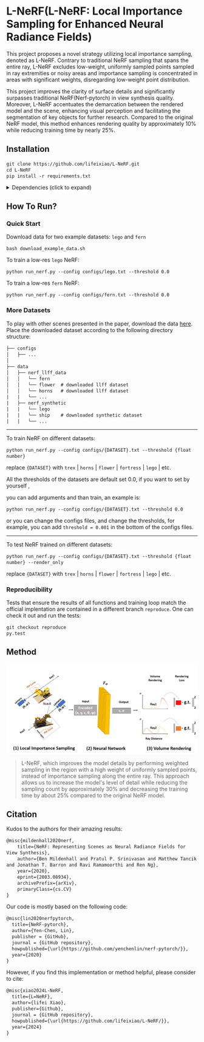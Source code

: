 # L-NeRF(L-NeRF: Local Importance Sampling for Enhanced Neural Radiance Fields)
<!--
[NeRF](http://www.matthewtancik.com/nerf) (Neural Radiance Fields) is a method that achieves state-of-the-art results for synthesizing novel views of complex scenes. Here are some videos generated by this repository (pre-trained models are provided below):

![](https://user-images.githubusercontent.com/7057863/78472232-cf374a00-7769-11ea-8871-0bc710951839.gif)
![](https://user-images.githubusercontent.com/7057863/78472235-d1010d80-7769-11ea-9be9-51365180e063.gif)
-->
This project proposes a novel strategy
utilizing local importance sampling, denoted as L-NeRF. Contrary to traditional NeRF sampling that spans
the entire ray, L-NeRF excludes low-weight, uniformly sampled points sampled in ray extremities or noisy
areas and importance sampling is concentrated in areas with significant weights, disregarding low-weight
point distribution.

This project improves the clarity of surface
details and significantly surpasses traditional NeRF(Nerf-pytorch) in view synthesis quality. Moreover, L-NeRF
accentuates the demarcation between the rendered model and the scene, enhancing visual perception and
facilitating the segmentation of key objects for further research. Compared to the original NeRF model,
this method enhances rendering quality by approximately 10% while reducing training time by nearly 25%. 

## Installation

```
git clone https://github.com/lifeixiao/L-NeRF.git
cd L-NeRF
pip install -r requirements.txt
```

<details>
  <summary> Dependencies (click to expand) </summary>
  
  ## Dependencies
  - PyTorch 1.12
  - matplotlib
  - numpy
  - imageio
  - imageio-ffmpeg
  - configargparse
  
The LLFF data loader requires ImageMagick.

You will also need the [LLFF code](http://github.com/fyusion/llff) (and COLMAP) set up to compute poses if you want to run on your own real data.
  
</details>

## How To Run?

### Quick Start

Download data for two example datasets: `lego` and `fern`
```
bash download_example_data.sh
```

To train a low-res `lego` NeRF:
```
python run_nerf.py --config configs/lego.txt --threshold 0.0
```
<!--
After training for 100k iterations (~4 hours on a single 2080 Ti), you can find the following video at `logs/lego_test/lego_test_spiral_100000_rgb.mp4`.

![](https://user-images.githubusercontent.com/7057863/78473103-9353b300-7770-11ea-98ed-6ba2d877b62c.gif)

---
-->

To train a low-res `fern` NeRF:
```
python run_nerf.py --config configs/fern.txt --threshold 0.0
```
<!--
After training for 200k iterations (~8 hours on a single 2080 Ti), you can find the following video at `logs/fern_test/fern_test_spiral_200000_rgb.mp4` and `logs/fern_test/fern_test_spiral_200000_disp.mp4`

![](https://user-images.githubusercontent.com/7057863/78473081-58ea1600-7770-11ea-92ce-2bbf6a3f9add.gif)

---
-->
### More Datasets
To play with other scenes presented in the paper, download the data [here](https://drive.google.com/drive/folders/128yBriW1IG_3NJ5Rp7APSTZsJqdJdfc1). Place the downloaded dataset according to the following directory structure:
```
├── configs                                                                                                       
│   ├── ...                                                                                     
│                                                                                               
├── data                                                                                                                                                                                                       
│   ├── nerf_llff_data                                                                                                  
│   │   └── fern                                                                                                                             
│   │   └── flower  # downloaded llff dataset                                                                                  
│   │   └── horns   # downloaded llff dataset
|   |   └── ...
|   ├── nerf_synthetic
|   |   └── lego
|   |   └── ship    # downloaded synthetic dataset
|   |   └── ...
```

---

To train NeRF on different datasets: 

```
python run_nerf.py --config configs/{DATASET}.txt --threshold {float number}
```
replace `{DATASET}` with `trex` | `horns` | `flower` | `fortress` | `lego` | etc.

All the thresholds of the datasets are default set 0.0, if you want to set by yourself ,

you can add arguments and than train, an example is:

```
python run_nerf.py --config configs/{DATASET}.txt --threshold 0.0
```

or you can change the configs files, and change the thresholds, for example,
you can add ``` threshold = 0.001 ``` in the bottom of the configs files.



---

To test NeRF trained on different datasets: 

```
python run_nerf.py --config configs/{DATASET}.txt --threshold {float number} --render_only
```

replace `{DATASET}` with `trex` | `horns` | `flower` | `fortress` | `lego` | etc.

### Reproducibility 

Tests that ensure the results of all functions and training loop match the official implentation are contained in a different branch `reproduce`. One can check it out and run the tests:
```
git checkout reproduce
py.test
```

## Method


  
<img src='imgs/pipeline.png'/>

>L-NeRF, which improves the model details by performing weighted sampling in the region with a high weight of uniformly sampled points, instead of importance sampling along the entire ray.
>This approach allows us to increase the model's level of detail while reducing the sampling count by approximately 30\% and decreasing the training time by about 25\% compared to the original NeRF model.


## Citation
Kudos to the authors for their amazing results:
```
@misc{mildenhall2020nerf,
    title={NeRF: Representing Scenes as Neural Radiance Fields for View Synthesis},
    author={Ben Mildenhall and Pratul P. Srinivasan and Matthew Tancik and Jonathan T. Barron and Ravi Ramamoorthi and Ren Ng},
    year={2020},
    eprint={2003.08934},
    archivePrefix={arXiv},
    primaryClass={cs.CV}
}
```
Our code is mostly based on the following code:
```
@misc{lin2020nerfpytorch,
  title={NeRF-pytorch},
  author={Yen-Chen, Lin},
  publisher = {GitHub},
  journal = {GitHub repository},
  howpublished={\url{https://github.com/yenchenlin/nerf-pytorch/}},
  year={2020}
}
```

However, if you find this implementation or method helpful, please consider to cite:
```
@misc{xiao2024L-NeRF,
  title={L=NeRF},
  author={lifei Xiao},
  publisher={Github},
  journal = {GitHub repository},
  howpublished={\url{https://github.com/lifeixiao/L-NeRF/}},
  year={2024}
}
```

